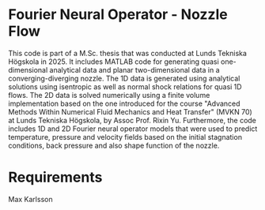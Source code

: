 # Fourier Neural Operator - Nozzle Flow
This code is part of a M.Sc. thesis that was conducted at Lunds Tekniska Högskola in 2025. It includes MATLAB code for generating quasi one-dimensional analytical data and planar two-dimensional data in a converging-diverging nozzle. The 1D data is generated using analytical solutions using isentropic as well as normal shock relations for quasi 1D flows. The 2D data is solved numerically using a finite volume implementation based on the one introduced for the course "Advanced Methods Within Numerical Fluid Mechanics and Heat Transfer" (MVKN 70) at Lunds Tekniska Högskola, by Assoc Prof. Rixin Yu. Furthermore, the code includes 1D and 2D Fourier neural operator models that were used to predict temperature, pressure and velocity fields based on the initial stagnation conditions, back pressure and also shape function of the nozzle. 

# Requirements



Max Karlsson
